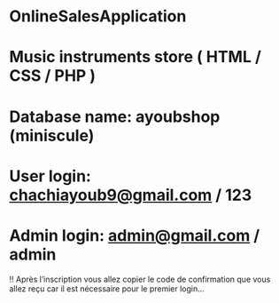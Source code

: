   # OnlineSalesApplication
  # Music instruments store ( HTML / CSS / PHP )
  # Database name: ayoubshop (miniscule)
  # User login: chachiayoub9@gmail.com / 123
  # Admin login: admin@gmail.com / admin
  !! Après l’inscription vous allez copier le code de confirmation que vous allez reçu car il est nécessaire pour le premier login…
